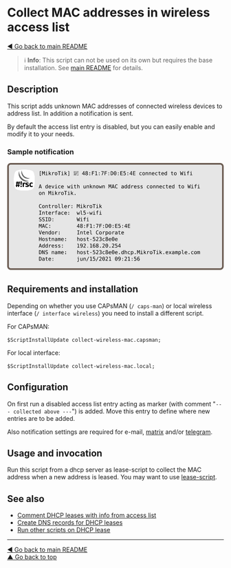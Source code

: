 Collect MAC addresses in wireless access list
=============================================

[◀ Go back to main README](../README.md)

> ℹ️ **Info**: This script can not be used on its own but requires the base
> installation. See [main README](../README.md) for details.

Description
-----------

This script adds unknown MAC addresses of connected wireless devices to
address list. In addition a notification is sent.

By default the access list entry is disabled, but you can easily enable
and modify it to your needs.

### Sample notification

![collect-wireless-mac notification](collect-wireless-mac.d/notification.svg)

Requirements and installation
-----------------------------

Depending on whether you use CAPsMAN (`/ caps-man`) or local wireless
interface (`/ interface wireless`) you need to install a different script.

For CAPsMAN:

    $ScriptInstallUpdate collect-wireless-mac.capsman;

For local interface:

    $ScriptInstallUpdate collect-wireless-mac.local;

Configuration
-------------

On first run a disabled access list entry acting as marker (with comment
"`--- collected above ---`") is added. Move this entry to define where new
entries are to be added.

Also notification settings are required for e-mail,
[matrix](mod/notification-matrix.md) and/or
[telegram](mod/notification-telegram.md).

Usage and invocation
--------------------

Run this script from a dhcp server as lease-script to collect the MAC
address when a new address is leased. You may want to use
[lease-script](lease-script.md).

See also
--------

* [Comment DHCP leases with info from access list](dhcp-lease-comment.md)
* [Create DNS records for DHCP leases](dhcp-to-dns.md)
* [Run other scripts on DHCP lease](lease-script.md)

---
[◀ Go back to main README](../README.md)  
[▲ Go back to top](#top)
